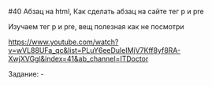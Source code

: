 #40 Абзац на html, Как сделать абзац на сайте тег p и pre

Изучаем тег p и pre, вещ полезная как не посмотри

https://www.youtube.com/watch?v=wVL88UFa_qc&list=PLuY6eeDuleIMjV7Kff8yf8RA-XwjXVGgl&index=41&ab_channel=ITDoctor

Задание: -